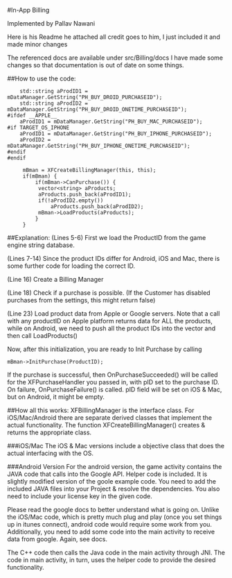 #In-App Billing

Implemented by Pallav Nawani

Here is his Readme he attached all credit goes to him, I just included it and made minor changes

The referenced docs are available under src/Billing/docs I have made some changes so that documentation is out of date on some things.

##How to use the code:


        std::string aProdID1 = mDataManager.GetString("PH_BUY_DROID_PURCHASEID");
        std::string aProdID2 = mDataManager.GetString("PH_BUY_DROID_ONETIME_PURCHASEID");
    #ifdef __APPLE__
        aProdID1 = mDataManager.GetString("PH_BUY_MAC_PURCHASEID");
    #if TARGET_OS_IPHONE
        aProdID1 = mDataManager.GetString("PH_BUY_IPHONE_PURCHASEID");
        aProdID2 = mDataManager.GetString("PH_BUY_IPHONE_ONETIME_PURCHASEID");
    #endif
    #endif

         mBman = XFCreateBillingManager(this, this);
         if(mBman) {
             if(mBman->CanPurchase()) {
	          vector<string> aProducts;
	          aProducts.push_back(aProdID1);
	          if(!aProdID2.empty())
	              aProducts.push_back(aProdID2);
	          mBman->LoadProducts(aProducts);
             }
         }
   

##Explanation:
(Lines 5-6) First we load the ProductID from the game engine string database.

(Lines 7-14) Since the product IDs differ for Android, iOS and Mac, there is some further code for loading the correct ID.

(Line 16) Create a Billing Manager

(Line 18) Check if a purchase is possible. (If the Customer has disabled purchases from the settings, this might return false)

(Line 23) Load product data from Apple or Google servers. Note that a call with any productID on Apple platform returns data for ALL the products, while on Android, we need to push all the product IDs into the vector and then call LoadProducts()

Now, after this initialization, you are ready to Init Purchase by calling

    mBman->InitPurchase(ProductID);

If the purchase is successful, then OnPurchaseSucceeded() will be called for the XFPurchaseHandler you passed in, with pID set to the purchase ID.
On failure, OnPurchaseFailure() is called. pID field will be set on iOS & Mac, but on Android, it might be empty.


##How all this works:
XFBillingManager is the interface class. For iOS/Mac/Android there are separate derived classes that implement the actual functionality. The function XFCreateBillingManager() creates & returns the appropriate class.

###iOS/Mac
The iOS & Mac versions include a objective class that does the actual interfacing with the OS.

###Android Version
For the android version, the game activity contains the JAVA code that calls into the Google API. Helper code is included. It is slightly modified version of the goole example code. You need to add the included JAVA files into your Project & resolve the 
dependencies. You also need to include your license key in the given code.

Please read the google docs to better understand what is going on. Unlike the iOS/Mac code, which is pretty much plug and play (once you set things up in itunes connect), android code would require some work from you.  Additionally, you need to add some code into 
the main activity to receive data from google. Again, see docs.

The C++ code then calls the Java code in the main activity through JNI. The code in main activity, in turn, uses the helper code to provide the desired functionality.
